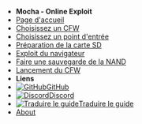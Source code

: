 - **Mocha - Online Exploit**
- [Page d'accueil](../../introduction)
- [Choisissez un CFW](../../cfw-choice)
- [Choisissez un point d'entrée](../entrypoint-choice)
- [Préparation de la carte SD](sd-preparation)
- [Exploit du navigateur](browser-exploit)
- [Faire une sauvegarde de la NAND](nand-backup)
- [Lancement du CFW](launching-cfw)
- **Liens**
- [![GitHub](https://icongr.am/simple/github.svg?color=808080&size=16)GitHub](https://github.com/hacks-guide/Guide-WiiU)
- [![Discord](https://icongr.am/simple/discord.svg?colored&size=16)Discord](https://discord.gg/C29hYvh)
- [![Traduire le guide](https://icongr.am/material/translate.svg?color=808080&size=16)Traduire le guide](https://hacks-guide.crowdin.com/u/projects/10)
- [About](../../about)